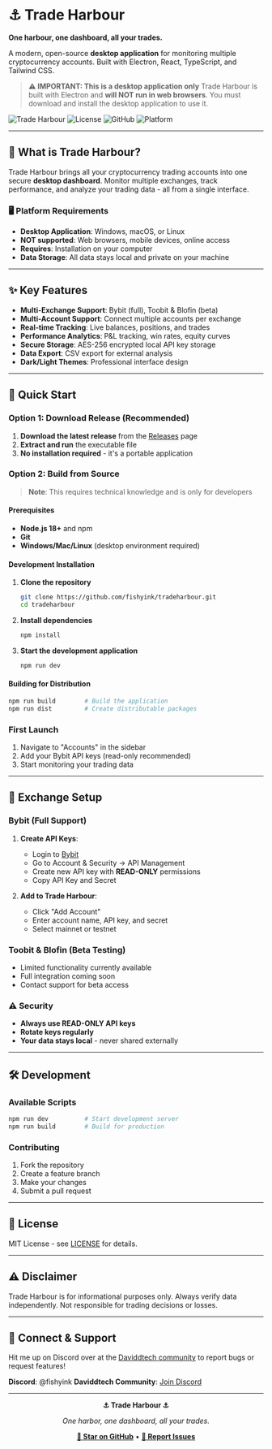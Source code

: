 # ⚓ Trade Harbour
**One harbour, one dashboard, all your trades.**

A modern, open-source **desktop application** for monitoring multiple cryptocurrency accounts. Built with Electron, React, TypeScript, and Tailwind CSS.

> **⚠️ IMPORTANT: This is a desktop application only**
> Trade Harbour is built with Electron and **will NOT run in web browsers**. You must download and install the desktop application to use it.

![Trade Harbour](https://img.shields.io/badge/Trade%20Harbour-v1.3.2-blue.svg)
![License](https://img.shields.io/badge/license-MIT-green.svg)
![GitHub](https://img.shields.io/badge/GitHub-fishyink%2Ftradeharbour-black.svg)
![Platform](https://img.shields.io/badge/Platform-Desktop%20Only-red.svg)

---

## 🌊 What is Trade Harbour?

Trade Harbour brings all your cryptocurrency trading accounts into one secure **desktop dashboard**. Monitor multiple exchanges, track performance, and analyze your trading data - all from a single interface.

### 🖥️ Platform Requirements
- **Desktop Application**: Windows, macOS, or Linux
- **NOT supported**: Web browsers, mobile devices, online access
- **Requires**: Installation on your computer
- **Data Storage**: All data stays local and private on your machine

---

## ✨ Key Features

- **Multi-Exchange Support**: Bybit (full), Toobit & Blofin (beta)
- **Multi-Account Support**: Connect multiple accounts per exchange
- **Real-time Tracking**: Live balances, positions, and trades
- **Performance Analytics**: P&L tracking, win rates, equity curves
- **Secure Storage**: AES-256 encrypted local API key storage
- **Data Export**: CSV export for external analysis
- **Dark/Light Themes**: Professional interface design

---

## 🚀 Quick Start

### Option 1: Download Release (Recommended)
1. **Download the latest release** from the [Releases](https://github.com/fishyink/tradeharbour/releases) page
2. **Extract and run** the executable file
3. **No installation required** - it's a portable application

### Option 2: Build from Source
> **Note**: This requires technical knowledge and is only for developers

#### Prerequisites
- **Node.js 18+** and npm
- **Git**
- **Windows/Mac/Linux** (desktop environment required)

#### Development Installation

1. **Clone the repository**
   ```bash
   git clone https://github.com/fishyink/tradeharbour.git
   cd tradeharbour
   ```

2. **Install dependencies**
   ```bash
   npm install
   ```

3. **Start the development application**
   ```bash
   npm run dev
   ```

#### Building for Distribution
```bash
npm run build        # Build the application
npm run dist         # Create distributable packages
```

### First Launch

1. Navigate to "Accounts" in the sidebar
2. Add your Bybit API keys (read-only recommended)
3. Start monitoring your trading data

---

## 🔧 Exchange Setup

### Bybit (Full Support)
1. **Create API Keys**:
   - Login to [Bybit](https://bybit.com)
   - Go to Account & Security → API Management
   - Create new API key with **READ-ONLY** permissions
   - Copy API Key and Secret

2. **Add to Trade Harbour**:
   - Click "Add Account"
   - Enter account name, API key, and secret
   - Select mainnet or testnet

### Toobit & Blofin (Beta Testing)
- Limited functionality currently available
- Full integration coming soon
- Contact support for beta access

### ⚠️ Security

- **Always use READ-ONLY API keys**
- **Rotate keys regularly**
- **Your data stays local** - never shared externally

---

## 🛠️ Development

### Available Scripts
```bash
npm run dev          # Start development server
npm run build        # Build for production
```

### Contributing
1. Fork the repository
2. Create a feature branch
3. Make your changes
4. Submit a pull request

---

## 📄 License

MIT License - see [LICENSE](LICENSE) for details.

---

## ⚠️ Disclaimer

Trade Harbour is for informational purposes only. Always verify data independently. Not responsible for trading decisions or losses.

---

## 🤝 Connect & Support

Hit me up on Discord over at the [Daviddtech community](https://discord.gg/daviddtech) to report bugs or request features!

**Discord**: @fishyink
**Daviddtech Community**: [Join Discord](https://discord.gg/daviddtech)

---

<div align="center">

**⚓ Trade Harbour ⚓**

*One harbor, one dashboard, all your trades.*

**[🌟 Star on GitHub](https://github.com/fishyink/tradeharbour)** • **[🐛 Report Issues](https://github.com/fishyink/tradeharbour/issues)**

</div>